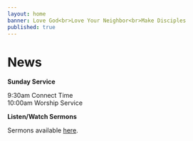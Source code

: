 ```yaml
---
layout: home
banner: Love God<br>Love Your Neighbor<br>Make Disciples
published: true
---
```


# News



**Sunday Service**

9:30am Connect Time<br>
10:00am Worship Service


**Listen/Watch Sermons**

Sermons available [here](/sermons).

<!--
**Free Tutoring**

Do you know a student who needs some help with their studies? Please spread the word!

HOMEWORK TROUBLE? TEST QUESTION? SHARE THE FUN!

FREE TUTORING from certified teachers and college students studying to become teachers! ANY SUBJECT, 6th-12th grade

When? Tuesday nights from 5:30-6:30
Where? LifePoint Church. 120 West Ave
Questions? Please call (760) 953-9629 or email lifepointyouthministry@gmail.com

(Please call or email in advance to RSVP each week.)
-->